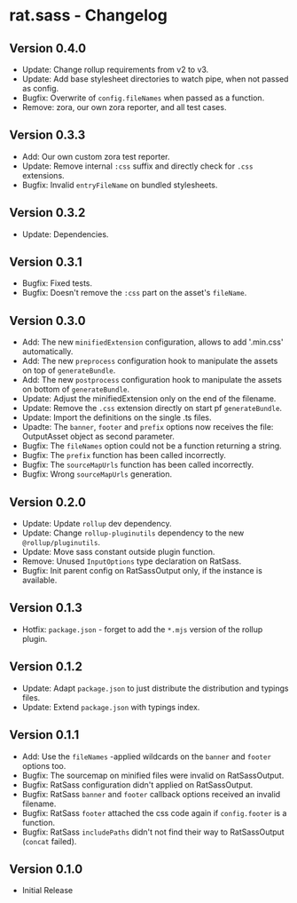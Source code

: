 rat.sass - Changelog
====================

Version 0.4.0
-------------
-   Update: Change rollup requirements from v2 to v3.
-   Update: Add base stylesheet directories to watch pipe, when not passed as config.
-   Bugfix: Overwrite of `config.fileNames` when passed as a function.
-   Remove: zora, our own zora reporter, and all test cases.

Version 0.3.3
-------------
-   Add: Our own custom zora test reporter.
-   Update: Remove internal `:css` suffix and directly check for `.css` extensions.
-   Bugfix: Invalid `entryFileName` on bundled stylesheets.

Version 0.3.2
-------------
-   Update: Dependencies.

Version 0.3.1
-------------
-   Bugfix: Fixed tests.
-   Bugfix: Doesn't remove the `:css` part on the asset's `fileName`.

Version 0.3.0
-------------
-   Add: The new `minifiedExtension` configuration, allows to add '.min.css' automatically.
-   Add: The new `preprocess` configuration hook to manipulate the assets on top of `generateBundle`.
-   Add: The new `postprocess` configuration hook to manipulate the assets on bottom of `generateBundle`.
-   Update: Adjust the minifiedExtension only on the end of the filename.
-   Update: Remove the `.css` extension directly on start pf `generateBundle`.
-   Update: Import the definitions on the single .ts files.
-   Upadte: The `banner`, `footer` and `prefix` options now receives the file: OutputAsset object as second parameter.
-   Bugfix: The `fileNames` option could not be a function returning a string.
-   Bugfix: The `prefix` function has been called incorrectly.
-   Bugfix: The `sourceMapUrls` function has been called incorrectly.
-   Bugfix: Wrong `sourceMapUrls` generation.

Version 0.2.0
-------------
-   Update: Update `rollup` dev dependency.
-   Update: Change `rollup-pluginutils` dependency to the new `@rollup/pluginutils`.
-   Update: Move sass constant outside plugin function.
-   Remove: Unused `InputOptions` type declaration on RatSass.
-   Bugfix: Init parent config on RatSassOutput only, if the instance is available.

Version 0.1.3
-------------
-   Hotfix: `package.json` - forget to add the `*.mjs` version of the rollup plugin.

Version 0.1.2
-------------
-   Update: Adapt `package.json` to just distribute the distribution and typings files.
-   Update: Extend `package.json` with typings index.

Version 0.1.1
-------------
-   Add: Use the `fileNames` -applied wildcards on the `banner` and `footer` options too.
-   Bugfix: The sourcemap on minified files were invalid on RatSassOutput.
-   Bugfix: RatSass configuration didn't applied on RatSassOutput.
-   Bugfix: RatSass `banner` and `footer` callback options received an invalid filename.
-   Bugfix: RatSass `footer` attached the css code again if `config.footer` is a function. 
-   Bugfix: RatSass `includePaths` didn't not find their way to RatSassOutput (`concat` failed).

Version 0.1.0
-------------
-   Initial Release
